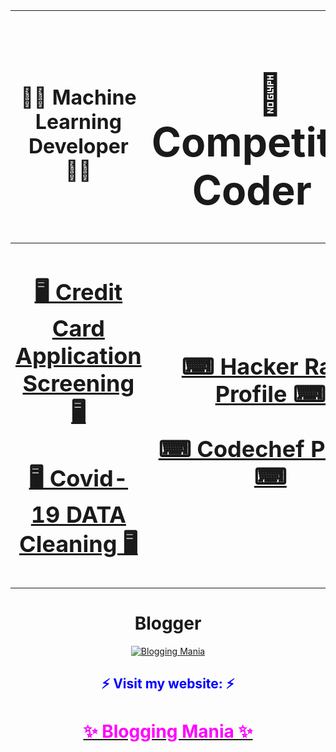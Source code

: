 <div allign='Center'>
            
  <font> <h1> 👨‍💻 **Machine Learning Developer** 👨‍💻 </h1> </font> | <font size='6 px'> <h1> 🤯 Competitive Coder 🤯 </h1> </font>|
  ------- | ---------------- |
  <font size='5 px'> <div align='Center'> <h2> [🖥 Credit Card Application Screening 🖥](https://github.com/PritimoySarkar/Credit-Card-Application-approval-with-Machine-Learning) <br><br> [🖥 Covid-19 DATA Cleaning 🖥](https://github.com/PritimoySarkar/Covid-19-Data-Cleaning) </h2> </div> </font> |  <div align='Center'> <font size='5 px'> <h2> [⌨ Hacker Rank Profile ⌨](https://www.hackerrank.com/pritimoysarkar) <br><br> [⌨ Codechef Profile ⌨](https://www.codechef.com/users/pritimoy) </h2> </font> </div> |

</div>

<h1 align='Center'>Blogger</h1>

<div align='Center'>
  
  [![Blogging Mania](https://drive.google.com/uc?export=view&id=1x__gn92u4RtTSFnWBC9360jLtGhVraQq)](https://www.bloggingmania.net)
  
</div>

<div align='Center'>
  <h2> <font color='blue'> ⚡ Visit my website: ⚡ </font> </h2> 
  
  [<h1> <font color='magenta'>✨ Blogging Mania ✨</font> </h1>](https://www.bloggingmania.net)
</div>


<!--
**PritimoySarkar/pritimoysarkar** is a ✨ _special_ ✨ repository because its `README.md` (this file) appears on your GitHub profile.

Here are some ideas to get you started:

- 🔭 I’m currently working on ...
- 🌱 I’m currently learning ...
- 👯 I’m looking to collaborate on ...
- 🤔 I’m looking for help with ...
- 💬 Ask me about ...
- 📫 How to reach me: ...
- 😄 Pronouns: ...
- ⚡ Fun fact: ...
-->
